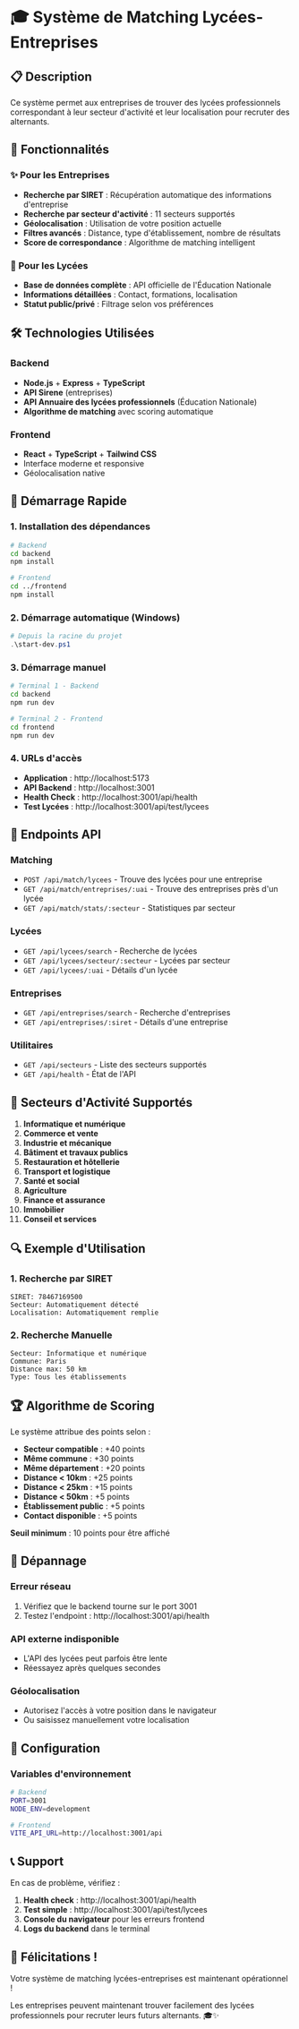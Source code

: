 # 🎓 Système de Matching Lycées-Entreprises

## 📋 Description

Ce système permet aux entreprises de trouver des lycées professionnels correspondant à leur secteur d'activité et leur localisation pour recruter des alternants.

## 🚀 Fonctionnalités

### ✨ Pour les Entreprises
- **Recherche par SIRET** : Récupération automatique des informations d'entreprise
- **Recherche par secteur d'activité** : 11 secteurs supportés
- **Géolocalisation** : Utilisation de votre position actuelle
- **Filtres avancés** : Distance, type d'établissement, nombre de résultats
- **Score de correspondance** : Algorithme de matching intelligent

### 🏫 Pour les Lycées
- **Base de données complète** : API officielle de l'Éducation Nationale
- **Informations détaillées** : Contact, formations, localisation
- **Statut public/privé** : Filtrage selon vos préférences

## 🛠️ Technologies Utilisées

### Backend
- **Node.js** + **Express** + **TypeScript**
- **API Sirene** (entreprises)
- **API Annuaire des lycées professionnels** (Éducation Nationale)
- **Algorithme de matching** avec scoring automatique

### Frontend
- **React** + **TypeScript** + **Tailwind CSS**
- Interface moderne et responsive
- Géolocalisation native

## 🚦 Démarrage Rapide

### 1. Installation des dépendances

```bash
# Backend
cd backend
npm install

# Frontend  
cd ../frontend
npm install
```

### 2. Démarrage automatique (Windows)

```powershell
# Depuis la racine du projet
.\start-dev.ps1
```

### 3. Démarrage manuel

```bash
# Terminal 1 - Backend
cd backend
npm run dev

# Terminal 2 - Frontend
cd frontend  
npm run dev
```

### 4. URLs d'accès

- **Application** : http://localhost:5173
- **API Backend** : http://localhost:3001
- **Health Check** : http://localhost:3001/api/health
- **Test Lycées** : http://localhost:3001/api/test/lycees

## 📍 Endpoints API

### Matching
- `POST /api/match/lycees` - Trouve des lycées pour une entreprise
- `GET /api/match/entreprises/:uai` - Trouve des entreprises près d'un lycée
- `GET /api/match/stats/:secteur` - Statistiques par secteur

### Lycées
- `GET /api/lycees/search` - Recherche de lycées
- `GET /api/lycees/secteur/:secteur` - Lycées par secteur
- `GET /api/lycees/:uai` - Détails d'un lycée

### Entreprises
- `GET /api/entreprises/search` - Recherche d'entreprises
- `GET /api/entreprises/:siret` - Détails d'une entreprise

### Utilitaires
- `GET /api/secteurs` - Liste des secteurs supportés
- `GET /api/health` - État de l'API

## 🎯 Secteurs d'Activité Supportés

1. **Informatique et numérique**
2. **Commerce et vente**
3. **Industrie et mécanique**
4. **Bâtiment et travaux publics**
5. **Restauration et hôtellerie**
6. **Transport et logistique**
7. **Santé et social**
8. **Agriculture**
9. **Finance et assurance**
10. **Immobilier**
11. **Conseil et services**

## 🔍 Exemple d'Utilisation

### 1. Recherche par SIRET
```
SIRET: 78467169500
Secteur: Automatiquement détecté
Localisation: Automatiquement remplie
```

### 2. Recherche Manuelle
```
Secteur: Informatique et numérique
Commune: Paris
Distance max: 50 km
Type: Tous les établissements
```

## 🏆 Algorithme de Scoring

Le système attribue des points selon :
- **Secteur compatible** : +40 points
- **Même commune** : +30 points
- **Même département** : +20 points
- **Distance < 10km** : +25 points
- **Distance < 25km** : +15 points
- **Distance < 50km** : +5 points
- **Établissement public** : +5 points
- **Contact disponible** : +5 points

**Seuil minimum** : 10 points pour être affiché

## 🐛 Dépannage

### Erreur réseau
1. Vérifiez que le backend tourne sur le port 3001
2. Testez l'endpoint : http://localhost:3001/api/health

### API externe indisponible
- L'API des lycées peut parfois être lente
- Réessayez après quelques secondes

### Géolocalisation
- Autorisez l'accès à votre position dans le navigateur
- Ou saisissez manuellement votre localisation

## 🔧 Configuration

### Variables d'environnement
```bash
# Backend
PORT=3001
NODE_ENV=development

# Frontend  
VITE_API_URL=http://localhost:3001/api
```

## 📞 Support

En cas de problème, vérifiez :
1. **Health check** : http://localhost:3001/api/health
2. **Test simple** : http://localhost:3001/api/test/lycees
3. **Console du navigateur** pour les erreurs frontend
4. **Logs du backend** dans le terminal

## 🎉 Félicitations !

Votre système de matching lycées-entreprises est maintenant opérationnel ! 

Les entreprises peuvent maintenant trouver facilement des lycées professionnels pour recruter leurs futurs alternants. 🎓✨ 